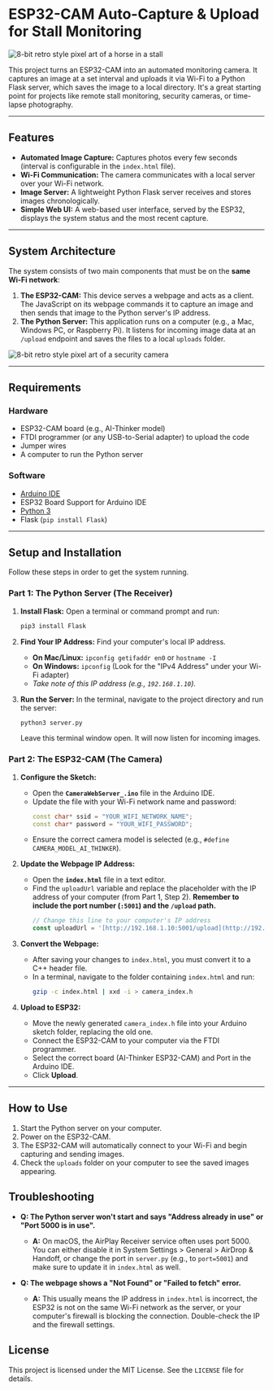 # ESP32-CAM Auto-Capture & Upload for Stall Monitoring

![8-bit retro style pixel art of a horse in a stall](retro.png)

This project turns an ESP32-CAM into an automated monitoring camera. It captures an image at a set interval and uploads it via Wi-Fi to a Python Flask server, which saves the image to a local directory. It's a great starting point for projects like remote stall monitoring, security cameras, or time-lapse photography.

---
## Features
* **Automated Image Capture:** Captures photos every few seconds (interval is configurable in the `index.html` file).
* **Wi-Fi Communication:** The camera communicates with a local server over your Wi-Fi network.
* **Image Server:** A lightweight Python Flask server receives and stores images chronologically.
* **Simple Web UI:** A web-based user interface, served by the ESP32, displays the system status and the most recent capture.

---
## System Architecture
The system consists of two main components that must be on the **same Wi-Fi network**:

1.  **The ESP32-CAM:** This device serves a webpage and acts as a client. The JavaScript on its webpage commands it to capture an image and then sends that image to the Python server's IP address.
2.  **The Python Server:** This application runs on a computer (e.g., a Mac, Windows PC, or Raspberry Pi). It listens for incoming image data at an `/upload` endpoint and saves the files to a local `uploads` folder.

![8-bit retro style pixel art of a security camera](images/security-camera.png)

---
## Requirements

### Hardware
* ESP32-CAM board (e.g., AI-Thinker model)
* FTDI programmer (or any USB-to-Serial adapter) to upload the code
* Jumper wires
* A computer to run the Python server

### Software
* [Arduino IDE](https://www.arduino.cc/en/software)
* ESP32 Board Support for Arduino IDE
* [Python 3](https://www.python.org/downloads/)
* Flask (`pip install Flask`)

---
## Setup and Installation

Follow these steps in order to get the system running.

### Part 1: The Python Server (The Receiver)

1.  **Install Flask:** Open a terminal or command prompt and run:
    ```bash
    pip3 install Flask
    ```
2.  **Find Your IP Address:** Find your computer's local IP address.
    * **On Mac/Linux:** `ipconfig getifaddr en0` or `hostname -I`
    * **On Windows:** `ipconfig` (Look for the "IPv4 Address" under your Wi-Fi adapter)
    * *Take note of this IP address (e.g., `192.168.1.10`).*

3.  **Run the Server:** In the terminal, navigate to the project directory and run the server:
    ```bash
    python3 server.py
    ```
    Leave this terminal window open. It will now listen for incoming images.

### Part 2: The ESP32-CAM (The Camera)

1.  **Configure the Sketch:**
    * Open the **`CameraWebServer_.ino`** file in the Arduino IDE.
    * Update the file with your Wi-Fi network name and password:
        ```cpp
        const char* ssid = "YOUR_WIFI_NETWORK_NAME";
        const char* password = "YOUR_WIFI_PASSWORD";
        ```
    * Ensure the correct camera model is selected (e.g., `#define CAMERA_MODEL_AI_THINKER`).

2.  **Update the Webpage IP Address:**
    * Open the **`index.html`** file in a text editor.
    * Find the `uploadUrl` variable and replace the placeholder with the IP address of your computer (from Part 1, Step 2). **Remember to include the port number (`:5001`) and the `/upload` path.**
        ```javascript
        // Change this line to your computer's IP address
        const uploadUrl = '[http://192.168.1.10:5001/upload](http://192.168.1.10:5001/upload)';
        ```

3.  **Convert the Webpage:**
    * After saving your changes to `index.html`, you must convert it to a C++ header file.
    * In a terminal, navigate to the folder containing `index.html` and run:
        ```bash
        gzip -c index.html | xxd -i > camera_index.h
        ```

4.  **Upload to ESP32:**
    * Move the newly generated `camera_index.h` file into your Arduino sketch folder, replacing the old one.
    * Connect the ESP32-CAM to your computer via the FTDI programmer.
    * Select the correct board (AI-Thinker ESP32-CAM) and Port in the Arduino IDE.
    * Click **Upload**.

---
## How to Use

1.  Start the Python server on your computer.
2.  Power on the ESP32-CAM.
3.  The ESP32-CAM will automatically connect to your Wi-Fi and begin capturing and sending images.
4.  Check the `uploads` folder on your computer to see the saved images appearing.

## Troubleshooting

* **Q: The Python server won't start and says "Address already in use" or "Port 5000 is in use".**
    * **A:** On macOS, the AirPlay Receiver service often uses port 5000. You can either disable it in System Settings > General > AirDrop & Handoff, or change the port in `server.py` (e.g., to `port=5001`) and make sure to update it in `index.html` as well.

* **Q: The webpage shows a "Not Found" or "Failed to fetch" error.**
    * **A:** This usually means the IP address in `index.html` is incorrect, the ESP32 is not on the same Wi-Fi network as the server, or your computer's firewall is blocking the connection. Double-check the IP and the firewall settings.

## License

This project is licensed under the MIT License. See the `LICENSE` file for details.
